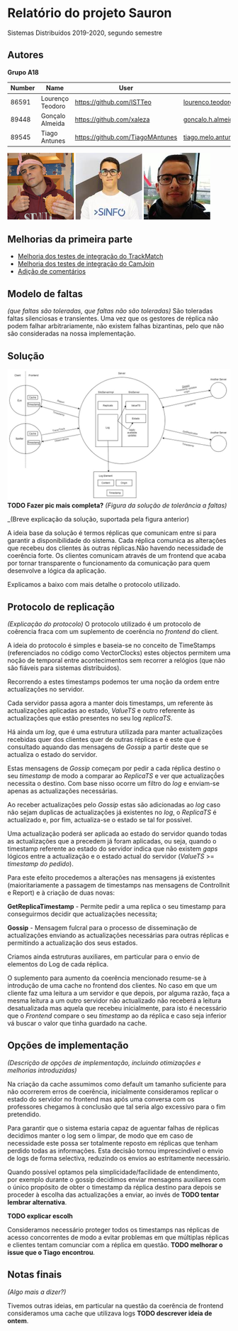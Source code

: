 # Relatório do projeto Sauron

Sistemas Distribuídos 2019-2020, segundo semestre


## Autores

**Grupo A18**



| Number | Name              | User                                 | Email                                   |
| -------|-------------------|--------------------------------------|-----------------------------------------|
| 86591  | Lourenço Teodoro  | <https://github.com/ISTTeo>          | <lourenco.teodoro@tecnico.ulisboa.pt>   |
| 89448  | Gonçalo Almeida   | <https://github.com/xaleza>          | <goncalo.h.almeida@tecnico.ulisboa.pt>  |
| 89545  | Tiago Antunes     | <https://github.com/TiagoMAntunes>   | <tiago.melo.antunes@tecnico.ulisboa.pt> |


![Lourenço Teodoro](lourenco.png) ![Gonçalo Almeida](goncalo.jpeg) ![Tiago Antunes](tiago.jpeg)


## Melhorias da primeira parte

- [Melhoria dos testes de integração do TrackMatch](https://github.com/tecnico-distsys/A18-Sauron/commit/fb83182441b60b4742b162c0b7b2be4061310feb)
- [Melhoria dos testes de integração do CamJoin](https://github.com/tecnico-distsys/A18-Sauron/commit/b2c4cac1a4750ce12ec4d028b83497ee4c916a1d)
- [Adição de comentários](https://github.com/tecnico-distsys/A18-Sauron/commit/19dc37d5227098c1bdfa5755e23c09fd86e008d8)


## Modelo de faltas

_(que faltas são toleradas, que faltas não são toleradas)_
São toleradas faltas silenciosas e transientes. Uma vez que os gestores de réplica não podem falhar arbitrariamente, não existem falhas bizantinas, pelo que não são consideradas na nossa implementação.


## Solução
![solution](solution.jpg)
**TODO Fazer pic mais completa?**
_(Figura da solução de tolerância a faltas)_

_(Breve explicação da solução, suportada pela figura anterior)

A ideia base da solução é termos réplicas que comunicam entre si para garantir a disponibilidade do sistema. Cada réplica comunica as alterações que recebeu dos clientes às outras réplicas.Não havendo necessidade de coerência forte.
Os clientes comunicam através de um frontend que acaba por tornar transparente o funcionamento da comunicação para quem desenvolve a lógica da aplicação.

Explicamos a baixo com mais detalhe o protocolo utilizado.

## Protocolo de replicação

_(Explicação do protocolo)_
O protocolo utilizado é um protocolo de coêrencia fraca com um suplemento de coerência no *frontend* do client.

A ideia do protocolo é simples e baseia-se no conceito de TimeStamps (referenciados no código como VectorClocks) estes objectos permitem uma noção de temporal entre acontecimentos sem recorrer a relógios (que não são fiáveis para sistemas distribuidos).

Recorrendo a estes timestamps podemos ter uma noção da ordem entre actualizações no servidor.

Cada servidor passa agora a manter dois timestamps, um referente às actualizações aplicadas ao estado, *ValueTS* e outro referente às actualizações que estão presentes no seu log *replicaTS*. 

Há ainda um *log*, que é uma estrutura utilizada para manter actualizações recebidas quer dos clientes quer de outras réplicas e é este que é consultado aquando das mensagens de *Gossip* a partir deste que se actualiza o estado do servidor.

Estas mensagens de *Gossip* começam por pedir a cada réplica destino o seu *timestamp* de modo a comparar ao *ReplicaTS* e ver que actualizaçṍes necessita o destino. Com base nisso ocorre um filtro do *log* e enviam-se apenas as actualizações necessárias.

Ao receber actualizações pelo *Gossip* estas são adicionadas ao *log* caso não sejam duplicas de actualizações já existentes no *log*, o *ReplicaTS* é actualizado e, por fim, actualiza-se o estado se tal for possível.

Uma actualização poderá ser aplicada ao estado do servidor quando todas as actualizações que a precedem já foram aplicadas, ou seja, quando o timestamp referente ao estado do servidor indica que não existem *gaps* lógicos entre a actualização e o estado actual do servidor (*ValueTS* >= *timestamp do pedido*).

Para este efeito procedemos a alterações nas mensagens já existentes (maioritariamente a passagem de timestamps nas mensagens de ControlInit e Report) e à criação de duas novas:

**GetReplicaTimestamp** - Permite pedir a uma replica o seu timestamp para conseguirmos decidir que actualizações necessita;

**Gossip** - Mensagem fulcral para o processo de disseminação de actualizações enviando as actualizações necessárias para outras réplicas e permitindo a actualização dos seus estados.

Criamos ainda estruturas auxiliares, em particular para o envio de elementos do Log de cada réplica.

O suplemento para aumento da coerência mencionado resume-se à introdução de uma cache no frontend dos clientes. 
No caso em que um cliente faz uma leitura a um servidor e que depois, por alguma razão, faça a mesma leitura a um outro servidor não actualizado não receberá a leitura desatualizada mas aquela que recebeu inicialmente, para isto é necessário que o *Frontend* compare o seu *timestamp* ao da réplica e caso seja inferior vá buscar o valor que tinha guardado na cache. 

## Opções de implementação

_(Descrição de opções de implementação, incluindo otimizações e melhorias introduzidas)_

Na criação da cache assumimos como default um tamanho suficiente para não ocorrerem erros de coerência, inicialmente consideramos replicar o estado do servidor no frontend mas após uma conversa com os professores chegamos à conclusão que tal seria algo excessivo para o fim pretendido.

Para garantir que o sistema estaria capaz de aguentar falhas de réplicas decidimos manter o log sem o limpar, de modo que em caso de necessidade este possa ser totalmente reposto em réplicas que tenham perdido todas as informações. Esta decisão tornou imprescindível o envio de logs de forma selectiva, reduzindo os envios ao estritamente necessário.

Quando possível optamos pela simplicidade/facilidade de entendimento, por exemplo durante o gossip decidimos enviar mensagens auxiliares com o único propósito de obter o timestamp da réplica destino para depois se proceder à escolha das actualizações a enviar, ao invés de **TODO tentar lembrar alternativa**.

**TODO explicar escolh**

Consideramos necessário proteger todos os timestamps nas réplicas de acesso concorrentes de modo a evitar problemas em que múltiplas réplicas e clientes tentam comunciar com a réplica em questão. **TODO melhorar o issue que o Tiago encontrou**.


## Notas finais

_(Algo mais a dizer?)_

Tivemos outras ideias, em particular na questão da coerência de frontend consideramos uma cache que utilizava logs **TODO descrever ideia  de ontem**.